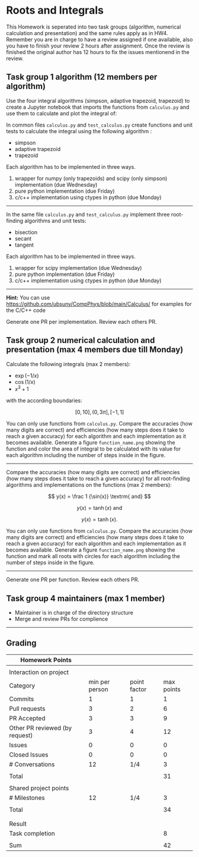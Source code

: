 # Roots and Integrals

This Homework is seperated into two task groups (algorithm, numerical calculation and presentation) and the same rules apply as in HW4.
Remember you are in charge to have a review assigned if one available, also you have to finish your review 2 hours after assignment.
Once the review is finished the original author has 12 hours to fix the issues mentionend in the review.

## Task group 1 algorithm (12 members per algorithm)
Use the four integral algorithms (simpson, adaptive trapezoid, trapezoid) to create a Jupyter notebook that imports the functions from `calculus.py` and use them to calculate and plot the integral of:

In common files `calculus.py` and `test_calculus.py` create functions and unit tests to calculate the integral using the following algorithm :
- simpson
- adaptive trapezoid
- trapezoid

Each algorithm has to be implemented in three ways.
1. wrapper for numpy (only trapezoids) and scipy (only simpson) implementation (due Wednesday)
2. pure python implementation (due Friday)
3. c/c++ implementation using ctypes in python (due Monday)

---

In the same file `calculus.py` and `test_calculus.py` implement three root-finding algorithms and unit tests:

- bisection
- secant
- tangent

Each algorithm has to be implemented in three ways.
1. wrapper for scipy implementation (due Wednesday)
2. pure python implementation (due Friday)
3. c/c++ implementation using ctypes in python (due Monday)

---

**Hint:** You can use https://github.com/ubsuny/CompPhys/blob/main/Calculus/ for examples for the C/C++ code

Generate one PR per implementation.
Review each others PR.

## Task group 2 numerical calculation and presentation (max 4 members due till Monday)

Calculate the following integrals (max 2 members):

- $\exp(-1/x)$
- $\cos(1/x)$
- $x^3 + 1$

with the according boundaries: 

$$
[0,10],(0,3\pi],[-1,1]
$$

You can only use functions from `calculus.py`.
Compare the accuracies (how many digits are correct) and efficiencies (how many steps does it take to reach a given accuracy) for each algorithm and each implementation as it becomes available.
Generate a figure `function_name.png` showing the function and color the area of integral to be calculated with its value for each algorithm including the number of steps inside in the figure.

---

Compare the accuracies (how many digits are correct) and efficiencies (how many steps does it take to reach a given accuracy) for all root-finding algorithms and implementations on the functions (max 2 members):

$$
y(x) = \frac 1 {\sin(x)} \textrm{ and}
$$

$$
y(x) = \tanh(x) \textrm{ and}
$$

$$
y(x) = \tanh(x).
$$

You can only use functions from `calculus.py`.
Compare the accuracies (how many digits are correct) and efficiencies (how many steps does it take to reach a given accuracy) for each algorithm and each implementation as it becomes available.
Generate a figure `function_name.png` showing the function and mark all roots with circles for each algorithm including the number of steps inside in the figure.

---

Generate one PR per function.
Review each others PR.

## Task group 4 maintainers (max 1 member)
- Maintainer is in charge of the directory structure
- Merge and review PRs for complience
  
---
## Grading

| Homework Points                  |                |              |            |
| -------------------------------- | -------------- | ------------ | ---------- |
|                                  |                |              |            |
| Interaction on project           |                |              |            |
| Category                         | min per person | point factor | max points |
| Commits                          | 1              | 1            | 1          |
| Pull requests                    | 3              | 2            | 6          |
| PR Accepted                      | 3              | 3            | 9          |
| Other PR reviewed (by request)   | 3              | 4            | 12          |     
| Issues                           | 0              | 0            | 0          | 
| Closed Issues                    | 0              | 0            | 0          |
| \# Conversations                 | 12             | 1/4          | 3          |
|                                  |                |              |            |
| Total                            |                |              | 31         |
|                                  |                |              |            |
| Shared project points            |                |              |            |
| \# Milestones                    | 12             | 1/4          | 3          |
|                                  |                |              |            |
| Total                            |                |              | 34         |
|                                  |                |              |            |
|                                  |                |              |            |
| Result                           |                |              |            |
| Task completion                  |                |              | 8          |
|                                  |                |              |            |
| Sum                              |                |              | 42         |
